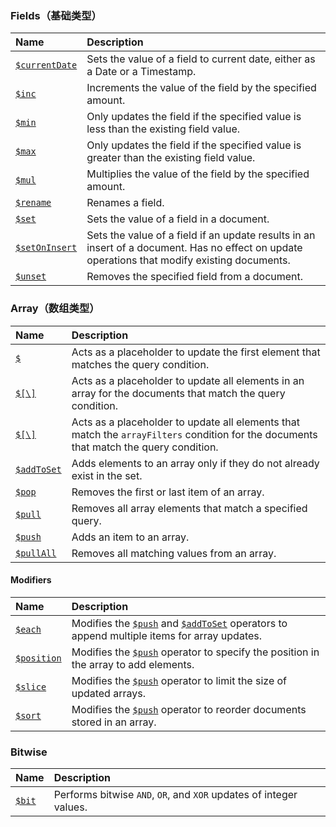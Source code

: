 ### Fields（基础类型）

| Name                                                         | Description                                                  |
| :----------------------------------------------------------- | :----------------------------------------------------------- |
| [`$currentDate`](https://docs.mongodb.com/v4.4/reference/operator/update/currentDate/#mongodb-update-up.-currentDate) | Sets the value of a field to current date, either as a Date or a Timestamp. |
| [`$inc`](https://docs.mongodb.com/v4.4/reference/operator/update/inc/#mongodb-update-up.-inc) | Increments the value of the field by the specified amount.   |
| [`$min`](https://docs.mongodb.com/v4.4/reference/operator/update/min/#mongodb-update-up.-min) | Only updates the field if the specified value is less than the existing field value. |
| [`$max`](https://docs.mongodb.com/v4.4/reference/operator/update/max/#mongodb-update-up.-max) | Only updates the field if the specified value is greater than the existing field value. |
| [`$mul`](https://docs.mongodb.com/v4.4/reference/operator/update/mul/#mongodb-update-up.-mul) | Multiplies the value of the field by the specified amount.   |
| [`$rename`](https://docs.mongodb.com/v4.4/reference/operator/update/rename/#mongodb-update-up.-rename) | Renames a field.                                             |
| [`$set`](https://docs.mongodb.com/v4.4/reference/operator/update/set/#mongodb-update-up.-set) | Sets the value of a field in a document.                     |
| [`$setOnInsert`](https://docs.mongodb.com/v4.4/reference/operator/update/setOnInsert/#mongodb-update-up.-setOnInsert) | Sets the value of a field if an update results in an insert of a document. Has no effect on update operations that modify existing documents. |
| [`$unset`](https://docs.mongodb.com/v4.4/reference/operator/update/unset/#mongodb-update-up.-unset) | Removes the specified field from a document.                 |

### Array（数组类型）

| Name                                                         | Description                                                  |
| :----------------------------------------------------------- | :----------------------------------------------------------- |
| [`$`](https://docs.mongodb.com/v4.4/reference/operator/update/positional/#mongodb-update-up.-) | Acts as a placeholder to update the first element that matches the query condition. |
| [`$[\]`](https://docs.mongodb.com/v4.4/reference/operator/update/positional-all/#mongodb-update-up.---) | Acts as a placeholder to update all elements in an array for the documents that match the query condition. |
| [`$[\]`](https://docs.mongodb.com/v4.4/reference/operator/update/positional-filtered/#mongodb-update-up.---identifier--) | Acts as a placeholder to update all elements that match the `arrayFilters` condition for the documents that match the query condition. |
| [`$addToSet`](https://docs.mongodb.com/v4.4/reference/operator/update/addToSet/#mongodb-update-up.-addToSet) | Adds elements to an array only if they do not already exist in the set. |
| [`$pop`](https://docs.mongodb.com/v4.4/reference/operator/update/pop/#mongodb-update-up.-pop) | Removes the first or last item of an array.                  |
| [`$pull`](https://docs.mongodb.com/v4.4/reference/operator/update/pull/#mongodb-update-up.-pull) | Removes all array elements that match a specified query.     |
| [`$push`](https://docs.mongodb.com/v4.4/reference/operator/update/push/#mongodb-update-up.-push) | Adds an item to an array.                                    |
| [`$pullAll`](https://docs.mongodb.com/v4.4/reference/operator/update/pullAll/#mongodb-update-up.-pullAll) | Removes all matching values from an array.                   |

#### Modifiers

| Name                                                         | Description                                                  |
| :----------------------------------------------------------- | :----------------------------------------------------------- |
| [`$each`](https://docs.mongodb.com/v4.4/reference/operator/update/each/#mongodb-update-up.-each) | Modifies the [`$push`](https://docs.mongodb.com/v4.4/reference/operator/update/push/#mongodb-update-up.-push) and [`$addToSet`](https://docs.mongodb.com/v4.4/reference/operator/update/addToSet/#mongodb-update-up.-addToSet) operators to append multiple items for array updates. |
| [`$position`](https://docs.mongodb.com/v4.4/reference/operator/update/position/#mongodb-update-up.-position) | Modifies the [`$push`](https://docs.mongodb.com/v4.4/reference/operator/update/push/#mongodb-update-up.-push) operator to specify the position in the array to add elements. |
| [`$slice`](https://docs.mongodb.com/v4.4/reference/operator/update/slice/#mongodb-update-up.-slice) | Modifies the [`$push`](https://docs.mongodb.com/v4.4/reference/operator/update/push/#mongodb-update-up.-push) operator to limit the size of updated arrays. |
| [`$sort`](https://docs.mongodb.com/v4.4/reference/operator/update/sort/#mongodb-update-up.-sort) | Modifies the [`$push`](https://docs.mongodb.com/v4.4/reference/operator/update/push/#mongodb-update-up.-push) operator to reorder documents stored in an array. |

### Bitwise

| Name                                                         | Description                                                  |
| :----------------------------------------------------------- | :----------------------------------------------------------- |
| [`$bit`](https://docs.mongodb.com/v4.4/reference/operator/update/bit/#mongodb-update-up.-bit) | Performs bitwise `AND`, `OR`, and `XOR` updates of integer values. |

